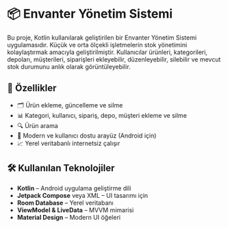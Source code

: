 # 📦 Envanter Yönetim Sistemi

Bu proje, Kotlin kullanılarak geliştirilen bir Envanter Yönetim Sistemi uygulamasıdır. Küçük ve orta ölçekli işletmelerin stok yönetimini kolaylaştırmak amacıyla geliştirilmiştir. Kullanıcılar ürünleri, kategorileri, depoları, müşterileri, siparişleri ekleyebilir, düzenleyebilir, silebilir ve mevcut stok durumunu anlık olarak görüntüleyebilir.

## 🚀 Özellikler

- 🗂️ Ürün ekleme, güncelleme ve silme
- 📊 Kategori, kullanıcı, sipariş, depo, müşteri ekleme ve silme
- 🔍 Ürün arama 
- 📱 Modern ve kullanıcı dostu arayüz (Android için)
- 📈 Yerel veritabanlı internetsiz çalışır

## 🛠️ Kullanılan Teknolojiler

- **Kotlin** – Android uygulama geliştirme dili
- **Jetpack Compose** veya XML – UI tasarımı için
- **Room Database** – Yerel veritabanı
- **ViewModel & LiveData** – MVVM mimarisi
- **Material Design** – Modern UI öğeleri

